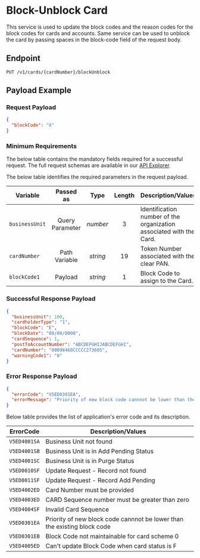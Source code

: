 # Block-Unblock Card

This service is used to update the block codes and the reason codes for the block codes for cards and accounts. Same service can be used to unblock the card by passing spaces in the block-code field of the request body.

## Endpoint

`PUT /v1/cards/{cardNumber}/blockUnblock`

## Payload Example

### Request Payload

```json
{
  "blockCode": "X"
}
```

### Minimum Requirements

The below table contains the mandatory fields required for a successful request. The full request schemas are available in our [API Explorer](../api/?type=put&path=/v1/cards/{cardNumber}/blockUnblock).

The below table identifies the required parameters in the request payload.

| Variable | Passed as | Type | Length | Description/Values |
| -------- | :-------: | :--: | :------------: | ------------------ |
| `businessUnit` | Query Parameter | *number* | 3 | Identification number of the organization associated with the Card. |
| `cardNumber` | Path Variable | *string* | 19 | Token Number associated with the clear PAN. | 
| `blockCode1` | Payload | *string* | 1 | Block Code to assign to the Card. |

### Successful Response Payload

```json
{
  "businessUnit": 100,
  "cardholderType": "1",
  "blockCode": "E",
  "blockDate": "00/00/0000",
  "cardSequence": 1,
  "postToAccountNumber": "ABCDEFGHIJABCDEFGHI",
  "cardNumber": "00098468CCCCC273605",
  "warningCode1": "0"
}
```

### Error Response Payload

```json
{
  "errorCode": "V5ED0301EA",
  "errorMessage": "Priority of new block code cannnot be lower than the existing block code"  
}
```

Below table provides the list of application's error code and its description.

| ErrorCode |  Description/Values |
| --------  | ------------------ |
| `V5ED4001SA` | Business Unit not found |
| `V5ED4001SB` | Business Unit is in Add Pending Status |
| `V5ED4001SC` | Business Unit is in Purge Status |
| `V5ED0010SF` | Update Request - Record not found |
| `V5ED0011SF` | Update Request - Record Add Pending |
| `V5ED4002ED` | Card Number must be provided |
| `V5ED4003ED` | CARD Sequence number must be greater than zero |
| `V5ED4004SF` | Invalid Card Sequence |
| `V5ED0301EA` | Priority of new block code cannnot be lower than the existing block code |
| `V5ED0301EB` | Block Code not maintainable for card scheme 0 |
| `V5ED4005ED` | Can't update Block Code when card status is F |  
